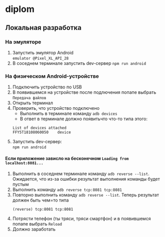 # diplom

## Локальная разработка
### На эмуляторе
1. Запустить эмулятор Android  
    `emulator @Pixel_XL_API_28`
2. В соседнем терминале запустить dev-сервер
    `npm run android`
### На физическом Android-устройстве
1. Подключить устройство по USB
2. В появившемся на устройстве после подлючения попапе выбрать `Передача файлов`
3. Открыть терминал
4. Проверить, что устройство подключено
    * Выполнить в терминале команду `adb devices`
    * В ответ в терминале должно появитьчто что-то типа этого: 
    ```
    List of devices attached
    FFY5T18108060050	device
    ```
5. Запустить dev-сервер:  
    `npm run android`

#### Если приложение зависло на бесконечном `Loading from localhost:8081...`
1. Выполнить в соседнем терминале команду `adb reverse --list`.
    Ожидается, что из-за ошибки результат выполнения команды будет пустым
2. Выполнить команду `adb reverse tcp:8081 tcp:8081`
3. Повторно выполнить команду `adb reverse --list`. Теперь результат должен быть чем=то типа
    ```
    (reverse) tcp:8081 tcp:8081
    ```
4. Потрясти телефон (ты тряси, тряси смартфон) и в появившемся попапе выбрать `Reload`
5. Должно заработать
